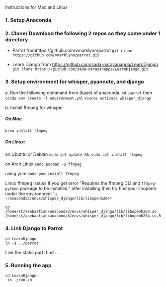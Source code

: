 Instructions for Mac and Linux
### 1. Setup Anaconda
### 2. Clone/ Download the following 2 repos so they come under 1 directory
- Parrot fromhttps://github.com/vmarklynn/parrot
```git clone https://github.com/vmarklynn/parrot.git``` <br>

- Learn Django from https://github.com/sada-narayanappa/LearnDjango
```git clone https://github.com/sada-narayanappa/LearnDjango.git``` 

### 3. Setup environment for whisper, pyannote, and django
a. Run the following command from (base) of anaconda.
```cd parrot``` then
```conda env create -f environment.yml```
```source activate whisper_django```

b. Install ffmpeg for whisper
##### On Mac
```brew install ffmpeg```
##### On Linux:
on Ubuntu or Debian
```sudo apt update && sudo apt install ffmpeg```
 
on Arch Linux
```sudo pacman -S ffmpeg```
 
using yum
```sudo yum install ffmpeg```

Linux ffmpeg issues
If you get error "Requires the ffmpeg CLI and `ffmpeg-python` package to be installed." after installing then try
find your libopenh under the environment
```ls ~/anaconda3/envs/whisper_django/lib/libopenh264*``` <br>
 
```cp /home/st/asebastian/anaconda3/envs/whisper_django/lib/libopenh264.so /home/st/asebastian/anaconda3/envs/whisper_django/lib/libopenh264.so.5```


### 4. Link Django to Parrot
```cd LearnDjango```
<br>```ln -s ../parrot .```
 
Link the static part. find ....  
### 5. Running the app
```cd LearnDjango```
<br> ``` sh ./run.sh```


 

   